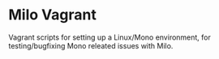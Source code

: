 # Milo Vagrant

Vagrant scripts for setting up a Linux/Mono environment, for testing/bugfixing Mono releated issues with Milo.
